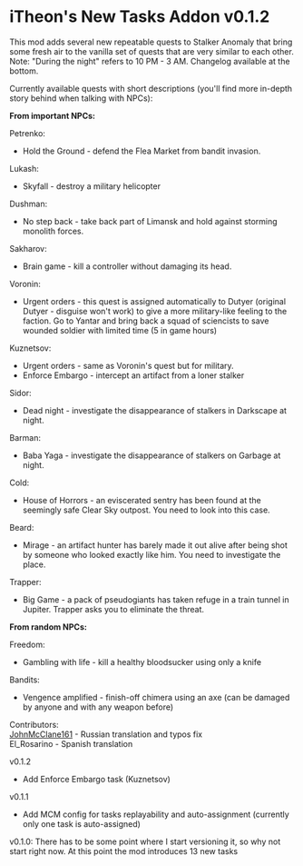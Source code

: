 # iTheon's New Tasks Addon v0.1.2

This mod adds several new repeatable quests to Stalker Anomaly that bring some fresh air to the vanilla set of quests that are very similar to each other.
Note: "During the night" refers to 10 PM - 3 AM.
Changelog available at the bottom.

Currently available quests with short descriptions (you'll find more in-depth story behind when talking with NPCs):

**From important NPCs:**

Petrenko:
- Hold the Ground - defend the Flea Market from bandit invasion.

Lukash:
- Skyfall - destroy a military helicopter

Dushman:
- No step back - take back part of Limansk and hold against storming monolith forces.

Sakharov:
- Brain game - kill a controller without damaging its head.

Voronin:
- Urgent orders - this quest is assigned automatically to Dutyer (original Dutyer - disguise won't work) to give a more military-like feeling to the faction. Go to Yantar and bring back a squad of sciencists to save wounded soldier with limited time (5 in game hours)

Kuznetsov:
- Urgent orders - same as Voronin's quest but for military.
- Enforce Embargo - intercept an artifact from a loner stalker

Sidor:
- Dead night - investigate the disappearance of stalkers in Darkscape at night.

Barman:
- Baba Yaga - investigate the disappearance of stalkers on Garbage at night.

Cold:
- House of Horrors - an eviscerated sentry has been found at the seemingly safe Clear Sky outpost. You need to look into this case.

Beard:
- Mirage - an artifact hunter has barely made it out alive after being shot by someone who looked exactly like him. You need to investigate the place.

Trapper:
- Big Game - a pack of pseudogiants has taken refuge in a train tunnel in Jupiter. Trapper asks you to eliminate the threat.
 
**From random NPCs:**

Freedom:
- Gambling with life - kill a healthy bloodsucker using only a knife

Bandits:
- Vengence amplified - finish-off chimera using an axe (can be damaged by anyone and with any weapon before)

Contributors:<br>
[JohnMcClane161](https://github.com/JohnMcClane161) - Russian translation and typos fix<br>
El_Rosarino - Spanish translation

v0.1.2
- Add Enforce Embargo task (Kuznetsov)

v0.1.1
- Add MCM config for tasks replayability and auto-assignment (currently only one task is auto-assigned)

v0.1.0: There has to be some point where I start versioning it, so why not start right now. At this point the mod introduces 13 new tasks
